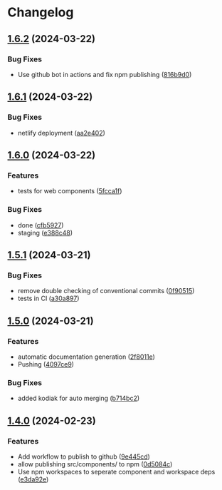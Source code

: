 # Changelog

## [1.6.2](https://github.com/hudson-newey/webcomponents-workspace/compare/web-components-v1.6.1...web-components-v1.6.2) (2024-03-22)


### Bug Fixes

* Use github bot in actions and fix npm publishing ([816b9d0](https://github.com/hudson-newey/webcomponents-workspace/commit/816b9d0b12e86e05ce37ff8dd66d7ad2b1ab0987))

## [1.6.1](https://github.com/hudson-newey/webcomponents-workspace/compare/web-components-v1.6.0...web-components-v1.6.1) (2024-03-22)


### Bug Fixes

* netlify deployment ([aa2e402](https://github.com/hudson-newey/webcomponents-workspace/commit/aa2e4023a8361c8b7f30777fa95732edfd028134))

## [1.6.0](https://github.com/hudson-newey/webcomponents-workspace/compare/web-components-v1.5.1...web-components-v1.6.0) (2024-03-22)


### Features

* tests for web components ([5fcca1f](https://github.com/hudson-newey/webcomponents-workspace/commit/5fcca1f9ca67541e56132e55b5c5c49ce8e008eb))


### Bug Fixes

* done ([cfb5927](https://github.com/hudson-newey/webcomponents-workspace/commit/cfb5927bb6f7de37456edd15d034a603dde29fe1))
* staging ([e388c48](https://github.com/hudson-newey/webcomponents-workspace/commit/e388c480a54f284f47088ac5bd7ce6cfe7e1debc))

## [1.5.1](https://github.com/hudson-newey/webcomponents-workspace/compare/web-components-v1.5.0...web-components-v1.5.1) (2024-03-21)


### Bug Fixes

* remove double checking of conventional commits ([0f90515](https://github.com/hudson-newey/webcomponents-workspace/commit/0f905156e645f6c5538778d6a272cad26aa4a718))
* tests in CI ([a30a897](https://github.com/hudson-newey/webcomponents-workspace/commit/a30a8973754171000e1b08b51236ff4f70044f58))

## [1.5.0](https://github.com/hudson-newey/webcomponents-workspace/compare/web-components-v1.4.0...web-components-v1.5.0) (2024-03-21)


### Features

* automatic documentation generation ([2f8011e](https://github.com/hudson-newey/webcomponents-workspace/commit/2f8011e88644d72d9ca152f5555c05331acd35f2))
* Pushing ([4097ce9](https://github.com/hudson-newey/webcomponents-workspace/commit/4097ce99a4e2f28747712005608d849a0a08ef0d))


### Bug Fixes

* added kodiak for auto merging ([b714bc2](https://github.com/hudson-newey/webcomponents-workspace/commit/b714bc220fc0a7f4a4d039a58726b456045c0f09))

## [1.4.0](https://github.com/hudson-newey/webcomponents-workspace/compare/web-components-v1.3.15...web-components-v1.4.0) (2024-02-23)


### Features

* Add workflow to publish to github ([9e445cd](https://github.com/hudson-newey/webcomponents-workspace/commit/9e445cd7ab698309093b390142a92d7d1068f178))
* allow publishing src/components/ to npm ([0d5084c](https://github.com/hudson-newey/webcomponents-workspace/commit/0d5084cb910d1079cd8c3d1f05fc9c1cd50f5dc7))
* Use npm workspaces to seperate component and workspace deps ([e3da92e](https://github.com/hudson-newey/webcomponents-workspace/commit/e3da92e84f26cbc1ae20b4769f285354ae6f285e))
